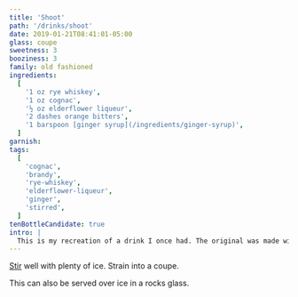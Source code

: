 ```yaml
---
title: 'Shoot'
path: '/drinks/shoot'
date: 2019-01-21T08:41:01-05:00
glass: coupe
sweetness: 3
booziness: 3
family: old fashioned
ingredients:
  [
    '1 oz rye whiskey',
    '1 oz cognac',
    '½ oz elderflower liqueur',
    '2 dashes orange bitters',
    '1 barspoon [ginger syrup](/ingredients/ginger-syrup)',
  ]
garnish:
tags:
  [
    'cognac',
    'brandy',
    'rye-whiskey',
    'elderflower-liqueur',
    'ginger',
    'stirred',
  ]
tenBottleCandidate: true
intro: |
  This is my recreation of a drink I once had. The original was made with Templeton Rye and Hennessy Cognac.
---
```


[Stir](/techniques/stirring/) well with plenty of ice. Strain into a coupe.

This can also be served over ice in a rocks glass.
